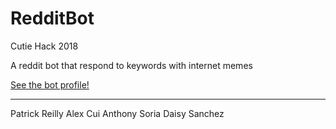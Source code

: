 # RedditBot
Cutie Hack 2018

A reddit bot that respond to keywords with internet memes

<a href="https://www.reddit.com/user/HungryMothWantsLamp" target="_blank">See the bot profile!</a>

---
Patrick Reilly
Alex Cui
Anthony Soria
Daisy Sanchez

